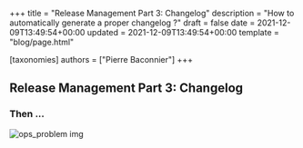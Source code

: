 +++
title = "Release Management Part 3: Changelog"
description = "How to automatically generate a proper changelog ?"
draft = false
date = 2021-12-09T13:49:54+00:00
updated = 2021-12-09T13:49:54+00:00
template = "blog/page.html"

[taxonomies]
authors = ["Pierre Baconnier"]
+++

## Release Management Part 3: Changelog

### Then ...

<img src="https://gitforlazies.github.io/blog/ops_problem.png" alt="ops_problem img">